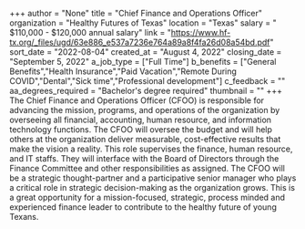 +++
author = "None"
title = "Chief Finance and Operations Officer"
organization = "Healthy Futures of Texas"
location = "Texas"
salary = " $110,000 - $120,000 annual salary"
link = "https://www.hf-tx.org/_files/ugd/63e886_e537a7236e764a89a8f4fa26d08a54bd.pdf"
sort_date = "2022-08-04"
created_at = "August 4, 2022"
closing_date = "September 5, 2022"
a_job_type = ["Full Time"]
b_benefits = ["General Benefits","Health Insurance","Paid Vacation","Remote During COVID","Dental","Sick time","Professional development"]
c_feedback = ""
aa_degrees_required = "Bachelor's degree required"
thumbnail = ""
+++
The Chief Finance and Operations Officer (CFOO) is responsible for advancing the 
mission, programs, and operations of the organization by overseeing all financial, accounting,  human resource, and information technology functions. The CFOO will oversee the budget and will help others at the organization deliver measurable, cost-effective results that make the vision a reality. This role supervises the finance, human resource, and IT staffs. They will interface with the Board of Directors through the Finance Committee and other responsibilities as assigned. The CFOO will be a strategic thought-partner and a participative 
senior manager who plays a critical role in strategic decision-making as the organization grows. This is a great opportunity for a mission-focused, strategic, process minded and experienced finance leader to contribute to the healthy future of young Texans. 